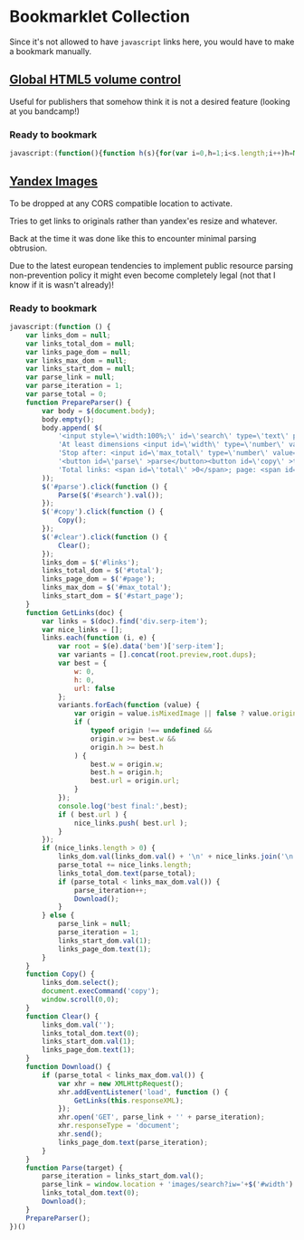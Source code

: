 # Bookmarklet Collection

Since it's not allowed to have `javascript` links here, you would have to make a bookmark manually.

## [Global HTML5 volume control]( https://github.com/iZucken/bookmarkletCollection/blob/master/globalHTML5VolumeControl.js )

Useful for publishers that somehow think it is not a desired feature (looking at you bandcamp!)

### Ready to bookmark
``` javascript
javascript:(function(){function h(s){for(var i=0,h=1;i<s.length;i++)h=Math.imul(h^s.charCodeAt(i),2654435761);return(h^h>>>7)>>>0;}a=document.querySelectorAll('audio');var v;n=h(window.location.hostname+'_salty!')+'_GlobalVolume';function p(){a.forEach(function(e){e.volume=v;});t.value=v;}c=document.createElement('div');c.style='position:fixed;bottom:0px;right:0px;z-index:999999;';t=document.createElement('input');t.type='range';t.max=1;t.min=0;t.step=0.05;t.value=0.75;t.onchange=function(){v=t.value;localStorage.setItem(n,v);p();};x=document.createElement('button');x.textContent='X';x.onclick=function(){document.body.removeChild(c);delete(c);};c.appendChild(t);c.appendChild(x);document.body.appendChild(c);v=localStorage.getItem(n)||0.75;p();})();
```


## [Yandex Images]( https://github.com/iZucken/bookmarkletCollection/blob/master/yandexImagesParser.js )

To be dropped at any CORS compatible location to activate.

Tries to get links to originals rather than yandex'es resize and whatever.

Back at the time it was done like this to encounter minimal parsing obtrusion.

Due to the latest european tendencies to implement public resource parsing non-prevention policy it might even become completely legal (not that I know if it is wasn't already)!

### Ready to bookmark
``` javascript
javascript:(function () {
    var links_dom = null;
    var links_total_dom = null;
    var links_page_dom = null;
    var links_max_dom = null;
    var links_start_dom = null;
    var parse_link = null;
    var parse_iteration = 1;
    var parse_total = 0;
    function PrepareParser() {
        var body = $(document.body);
        body.empty();
        body.append( $(
            '<input style=\'width:100%;\' id=\'search\' type=\'text\' placeholder=\'query\'><br>' +
            'At least dimensions <input id=\'width\' type=\'number\' value=\'1920\'> x <input id=\'height\' type=\'number\' value=\'1080\'><br>' +
            'Stop after: <input id=\'max_total\' type=\'number\' value=\'1500\'> links; start at page: <input id=\'start_page\' type=\'number\' value=\'1\'><br>' +
            '<button id=\'parse\' >parse</button><button id=\'copy\' >to clipboard</button><button id=\'clear\' >clear</button><br>' +
            'Total links: <span id=\'total\' >0</span>; page: <span id=\'page\' >1</span><textarea style=\'width:100%;height:100%;\' id=\'links\'></textarea>'
        ));
        $('#parse').click(function () {
            Parse($('#search').val());
        });
        $('#copy').click(function () {
            Copy();
        });
        $('#clear').click(function () {
            Clear();
        });
        links_dom = $('#links');
        links_total_dom = $('#total');
        links_page_dom = $('#page');
        links_max_dom = $('#max_total');
        links_start_dom = $('#start_page');
    }
    function GetLinks(doc) {
        var links = $(doc).find('div.serp-item');
        var nice_links = [];
        links.each(function (i, e) {
            var root = $(e).data('bem')['serp-item'];
            var variants = [].concat(root.preview,root.dups);
            var best = {
                w: 0,
                h: 0,
                url: false
            };
            variants.forEach(function (value) {
                var origin = value.isMixedImage || false ? value.origin : { w: value.w, h: value.h, url: value.url };
                if (
                    typeof origin !== undefined &&
                    origin.w >= best.w &&
                    origin.h >= best.h
                ) {
                    best.w = origin.w;
                    best.h = origin.h;
                    best.url = origin.url;
                }
            });
            console.log('best final:',best);
            if ( best.url ) {
                nice_links.push( best.url );
            }
        });
        if (nice_links.length > 0) {
            links_dom.val(links_dom.val() + '\n' + nice_links.join('\n'));
            parse_total += nice_links.length;
            links_total_dom.text(parse_total);
            if (parse_total < links_max_dom.val()) {
                parse_iteration++;
                Download();
            }
        } else {
            parse_link = null;
            parse_iteration = 1;
            links_start_dom.val(1);
            links_page_dom.text(1);
        }
    }
    function Copy() {
        links_dom.select();
        document.execCommand('copy');
        window.scroll(0,0);
    }
    function Clear() {
        links_dom.val('');
        links_total_dom.text(0);
        links_start_dom.val(1);
        links_page_dom.text(1);
    }
    function Download() {
        if (parse_total < links_max_dom.val()) {
            var xhr = new XMLHttpRequest();
            xhr.addEventListener('load', function () {
                GetLinks(this.responseXML);
            });
            xhr.open('GET', parse_link + '' + parse_iteration);
            xhr.responseType = 'document';
            xhr.send();
            links_page_dom.text(parse_iteration);
        }
    }
    function Parse(target) {
        parse_iteration = links_start_dom.val();
        parse_link = window.location + 'images/search?iw='+$('#width').val()+'&ih='+$('#height').val()+'&isize=gt&wp=off&itype=jpg&text=' + encodeURI(target) + '&p=';
        links_total_dom.text(0);
        Download();
    }
    PrepareParser();
})()
```
